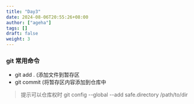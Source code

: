 ```yaml
---
title: "Day3"
date: 2024-08-06T20:55:26+08:00
author: ["ageha"]
tags: []
draft: false
weight: 3
---
```


### git 常用命令
- git add . (添加文件到暂存区
- git commit (将暂存区内容添加到仓库中

> 提示可以仓库权时 
> git config --global --add safe.directory /path/to/dir
